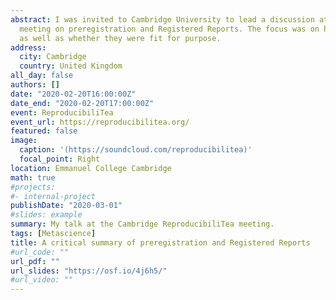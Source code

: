 ```yaml
---
abstract: I was invited to Cambridge University to lead a discussion at their ReproducibiliTea 
  meeting on preregistration and Registered Reports. The focus was on how and why they were performed
  as well as whether they were fit for purpose.
address:
  city: Cambridge
  country: United Kingdom
all_day: false
authors: []
date: "2020-02-20T16:00:00Z"
date_end: "2020-02-20T17:00:00Z"
event: ReproducibiliTea
event_url: https://reproducibilitea.org/
featured: false
image:
  caption: '(https://soundcloud.com/reproducibilitea)'
  focal_point: Right
location: Emmanuel College Cambridge
math: true
#projects:
#- internal-project
publishDate: "2020-03-01"
#slides: example
summary: My talk at the Cambridge ReproducibiliTea meeting.
tags: [Metascience]
title: A critical summary of preregistration and Registered Reports
#url_code: ""
url_pdf: ""
url_slides: "https://osf.io/4j6h5/"
#url_video: ""
---
```

